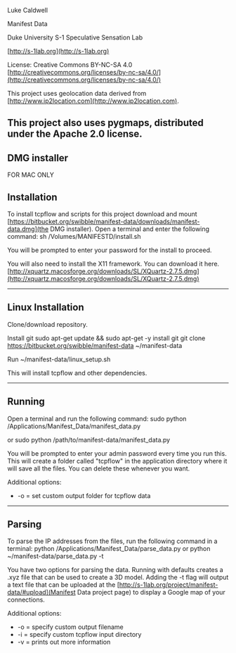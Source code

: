 Luke Caldwell

Manifest Data

Duke University S-1 Speculative Sensation Lab

[http://s-1lab.org](http://s-1lab.org)

License: Creative Commons BY-NC-SA 4.0 [http://creativecommons.org/licenses/by-nc-sa/4.0/](http://creativecommons.org/licenses/by-nc-sa/4.0/)

This project uses geolocation data derived from [http://www.ip2location.com](http://www.ip2location.com).

This project also uses pygmaps, distributed under the Apache 2.0 license.
---------------------------------------------------------------------------------------------------------------------------
DMG installer
--------------
FOR MAC ONLY

Installation
-------------
To install tcpflow and scripts for this project download and mount [https://bitbucket.org/swibble/manifest-data/downloads/manifest-data.dmg](the DMG installer). Open a terminal and enter the following command:
sh /Volumes/MANIFESTD/install.sh

You will be prompted to enter your password for the install to proceed.

You will also need to install the X11 framework. You can download it here.
[http://xquartz.macosforge.org/downloads/SL/XQuartz-2.7.5.dmg](http://xquartz.macosforge.org/downloads/SL/XQuartz-2.7.5.dmg)

--------------------------------------------------------------------------------------------------------------
## Linux Installation ##
Clone/download repository.

Install git
sudo apt-get update && sudo apt-get -y install git
git clone https://bitbucket.org/swibble/manifest-data ~/manifest-data

Run ~/manifest-data/linux_setup.sh

This will install tcpflow and other dependencies.

--------------------------------------------------------------------------------------------------------------


Running
-------------
Open a terminal and run the following command:
sudo python /Applications/Manifest_Data/manifest_data.py

or
sudo python /path/to/manifest-data/manifest_data.py

You will be prompted to enter your admin password every time you run this. This will create a folder called "tcpflow" in the application directory where it will save all the files. You can delete these whenever you want.

Additional options:
* -o = set custom output folder for tcpflow data

-----------------------------------------------------

Parsing
------------
To parse the IP addresses from the files, run the following command in a terminal:
python /Applications/Manifest_Data/parse_data.py
or
python ~/manifest-data/parse_data.py -t

You have two options for parsing the data. Running with defaults creates a .xyz file that can be used to create a 3D model. Adding the -t flag will output a text file that can be uploaded at the [http://s-1lab.org/project/manifest-data/#upload](Manifest Data project page) to display a Google map of your connections.

Additional options:
* -o = specify custom output filename
* -i = specify custom tcpflow input directory
* -v = prints out more information